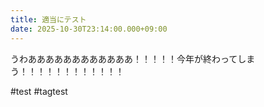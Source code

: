 ```yaml
---
title: 適当にテスト
date: 2025-10-30T23:14:00.000+09:00
---
```

うわああああああああああああ！！！！！今年が終わってしまう！！！！！！！！！！！！

\#test #tagtest
